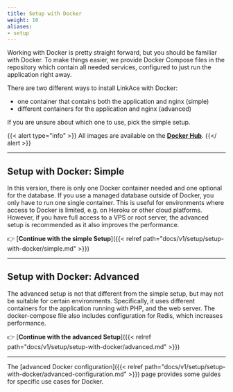 ```yaml
---
title: Setup with Docker
weight: 10
aliases:
- setup
---
```


Working with Docker is pretty straight forward, but you should be familiar with Docker. To make things easier, we provide Docker Compose files in the repository which contain all needed services, configured to just run the application right away.

There are two different ways to install LinkAce with Docker:

* one container that contains both the application and nginx (simple)
* different containers for the application and nginx (advanced)

If you are unsure about which one to use, pick the simple setup. 

{{< alert type="info" >}}
All images are available on the [**Docker Hub**](https://hub.docker.com/r/linkace/linkace).
{{</ alert >}}


---


## Setup with Docker: Simple

In this version, there is only one Docker container needed and one optional for the database. If you use a managed database outside of Docker, you only have to run one single container. This is useful for environments where access to Docker is limited, e.g. on Heroku or other cloud platforms. However, if you have full access to a VPS or root server, the advanced setup is recommended as it also improves the performance.

👉  [**Continue with the simple Setup**]({{< relref path="docs/v1/setup/setup-with-docker/simple.md" >}})


---


## Setup with Docker: Advanced

The advanced setup is not that different from the simple setup, but may not be suitable for certain environments. Specifically, it uses different containers for the application running with PHP, and the web server. The docker-compose file also includes configuration for Redis, which increases performance.

👉  [**Continue with the advanced Setup**]({{< relref path="docs/v1/setup/setup-with-docker/advanced.md" >}})


---

The [advanced Docker configuration]({{< relref path="docs/v1/setup/setup-with-docker/advanced-configuration.md" >}}) page provides some guides for specific use cases for Docker.
